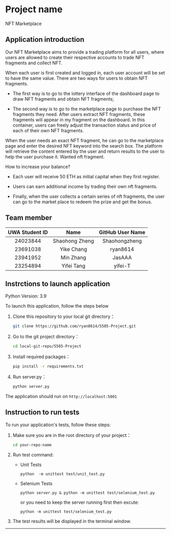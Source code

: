 # Project name
NFT Marketplace
## Application introduction

Our NFT Marketplace aims to provide a trading platform for all users, where users are allowed to create their respective accounts to trade NFT fragments and collect NFT.

 When each user is first created and logged in, each user account will be set to have the same value. There are two ways for users to obtain NFT fragments. 

- The first way is to go to the lottery interface of the dashboard page to draw NFT fragments and obtain NFT fragments; 

- The second way is to go to the marketplace page to purchase the NFT fragments they need. After users extract NFT fragments, these fragments will appear in my fragment on the dashboard. In this container, users can freely adjust the transaction status and price of each of their own NFT fragments.

When the user needs an exact NFT fragment, he can go to the marketplace page and enter the desired NFT keyword into the search box. The platform will retrieve the content entered by the user and return results to the user to help the user purchase it. Wanted nft fragment.

How to increase your balance?

- Each user will receive 50 ETH as initial capital when they first register.
- Users can earn additional income by trading their own nft fragments.

- Finally, when the user collects a certain series of nft fragments, the user can go to the market place to redeem the prize and get the bonus.

## Team member

| UWA Student ID | Name | GitHub User Name |
|:------:|:----:|:--------------:|
| 24023844 | Shaohong Zheng | Shaohongzheng |
| 23691038 | Yike Chang | ryan8614 |
| 23941952 | Min Zhang | JasAAA |
| 23254894 | Yifei Tang | yifei-T |

## Instrctions to launch application

Python Version: 3.9

To launch this application, follow the steps below

1. Clone this repository to your local git directory：
    ```sh
    git clone https://github.com/ryan8614/5505-Project.git
    ```
2. Go to the git project directory：
    ```sh
    cd local-git-repo/5505-Project
    ```
3. Install required packages：
    ```sh
    pip install -r requirements.txt
    ```
4. Run server.py：
    ```sh
    python server.py
    ```

The application should run on `http://localhost:5001` 

## Instruction to run tests

To run your application's tests, follow these steps:

1. Make sure you are in the root directory of your project：
    ```sh
    cd your-repo-name
    ```

2. Run test command: 

    - Unit Tests

      ```
      python  -m unittest test/unit_test.py
      ```

    - Selenium Tests

      ```
      python server.py & python -m unittest test/selenium_test.py
      ```

       or you need to keep the server running first then excute:

      ```
      python -m unittest test/selenium_test.py
      ```

      

3. The test results will be displayed in the terminal window.

---

